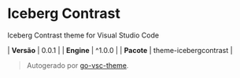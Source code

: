 # Iceberg Contrast

Iceberg Contrast theme for Visual Studio Code

| **Versão** | 0.0.1 |
| **Engine** | ^1.0.0 |
| **Pacote** | theme-icebergcontrast |

> Autogerado por [go-vsc-theme](https://github.com/natalbu/go-vsc-theme).
